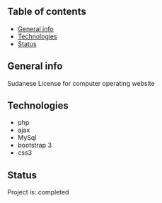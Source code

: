 ## Table of contents
* [General info](#general-info)
* [Technologies](#technologies)
* [Status](#status)

## General info
Sudanese License for computer operating website 
## Technologies
* php
* ajax
* MySql
* bootstrap 3
* css3 

## Status
Project is: completed
